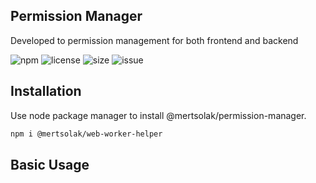 ## Permission Manager

Developed to permission management for both frontend and backend

![npm](https://img.shields.io/npm/v/@mertsolak/permission-manager)
![license](https://img.shields.io/npm/l/@mertsolak/permission-manager)
![size](https://img.shields.io/bundlephobia/min/@mertsolak/permission-manager)
![issue](https://img.shields.io/github/issues/mert-solak/permission-manager)

## Installation

Use node package manager to install @mertsolak/permission-manager.

```bash
npm i @mertsolak/web-worker-helper
```

## Basic Usage

```typescript

```
